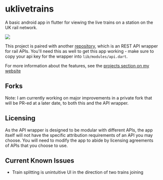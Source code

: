 # uklivetrains

A basic android app in flutter for viewing the live trains on a station on the UK rail network.

![](https://infinitydev.org.uk/demos/uklivetrainsapp1.png)

This project is paired with another [repository](https://github.com/infinitelyjames/LiveTrainsAPI_Public), which is an REST API wrapper for rail APIs. You'll need this as well to get this app working - make sure to copy your api key for the wrapper into `lib/modules/api.dart`.

For more information about the features, see the [projects section on my website](https://infinitydev.org.uk/)

## Forks

Note: I am currently working on major improvements in a private fork that will be PR-ed at a later date, to both this and the API wrapper.

## Licensing

As the API wrapper is designed to be modular with different APIs, the app itself will not have the specific attribution requirements of an API you may choose. You will need to modify the app to abide by licensing agreements of APIs that you choose to use. 


## Current Known Issues

- Train splitting is unintuitive UI in the direction of two trains joining
